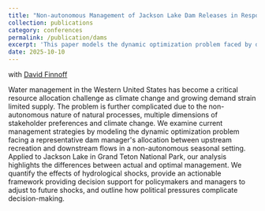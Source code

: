 ```yaml
---
title: "Non-autonomous Management of Jackson Lake Dam Releases in Response to Climate Change"
collection: publications
category: conferences
permalink: /publication/dams
excerpt: 'This paper models the dynamic optimization problem faced by dam managers balancing upstream recreation and downstream flows in a non-autonomous, seasonal environment. Using Jackson Lake as a case study, it compares actual versus optimal management, quantifies the impact of hydrological shocks, and offers a decision-support framework for adapting to future climate and political pressures.'
date: 2025-10-10
---
```


with [David Finnoff](https://www.uwyo.edu/business/about-us/directory/finnoff-david.html)

Water management in the Western United States has become a critical resource allocation challenge as climate change and growing demand strain limited supply. The problem is further complicated due to the non-autonomous nature of natural processes, multiple dimensions of stakeholder preferences and climate change. We examine current management strategies by modeling the dynamic optimization problem facing a representative dam manager's allocation between upstream recreation and downstream flows in a non-autonomous seasonal setting. Applied to Jackson Lake in Grand Teton National Park, our analysis highlights the differences between actual and optimal management. We quantify the effects of hydrological shocks, provide an actionable framework providing decision support for policymakers and managers to adjust to future shocks, and outline how political pressures complicate decision-making.
